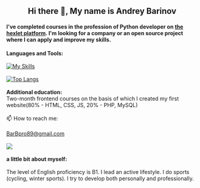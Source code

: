 <h2 align="center">Hi there 👋, My name is Andrey Barinov</h2>
<h4>I've completed courses in the profession of Python developer on <a href="https://ru.hexlet.io/u/andrewb" alt="link to the profile in the hexlet">the hexlet platform</a>. I'm looking for a company or an open source project where I can apply and improve my skills.</h4>


<b>Languages and Tools:</b><br/><br/>
[![My Skills](https://skillicons.dev/icons?i=py,django,flask,postgres,html,css,git,ubuntu)](https://skillicons.dev)<br/><br/>
[![Top Langs](https://github-readme-stats.vercel.app/api/top-langs/?username=Andrey-Barinov&layout=compact&theme=vision-friendly-dark)](https://github.com/anuraghazra/github-readme-stats)<br/><br/>
<b>Additional education:</b><br/>
Two-month frontend courses on the basis of which I created my first website(80% - HTML, CSS, JS, 20% - PHP, MySQL)<br/><br/>
📫 How to reach me:<br/><br/> 
BarBpro89@gmail.com <br/><br/>
<a href="https://t.me/AndreyBarinov1"><img src="https://img.shields.io/badge/Telegram-2CA5E0?style=for-the-badge&logo=telegram&logoColor=white"/></a><br/><br/>
<b>a little bit about myself:</b><br/><br/>
The level of English proficiency is B1.
I lead an active lifestyle. I do sports (cycling, winter sports).
I try to develop both personally and professionally.

<!--
**Andrey-Barinov/Andrey-Barinov** is a ✨ _special_ ✨ repository because its `README.md` (this file) appears on your GitHub profile.

Here are some ideas to get you started:

- 🔭 I’m currently working on ...
- 🌱 I’m currently learning ...
- 👯 I’m looking to collaborate on ...
- 🤔 I’m looking for help with ...
- 💬 Ask me about ...
- 📫 How to reach me: ...
- 😄 Pronouns: ...
- ⚡ Fun fact: ...
-->
